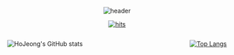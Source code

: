 <p align="center">
  <img src="https://capsule-render.vercel.app/api?type=wave&color=auto&height=300&section=header&text=Welcome%20to%20HoJeong's%20Github&fontSize=50" alt="header">
</p>

<p align="center">
  <a href="https://github.com/HOJEONGKIMM">
    <img src="https://hits.seeyoufarm.com/api/count/incr/badge.svg?url=https%3A%2F%2Fgithub.com%2FHOJEONGKIMM&count_bg=%23D200FF&title_bg=%23FFA3A3&icon=tinder.svg&icon_color=%23FFFFFF&title=hits&edge_flat=false" alt="hits">
  </a>
</p>


<div style="display: flex; justify-content: space-between;">

  <div>
    <p align="center">
      <img src="https://github-readme-stats.vercel.app/api?username=HOJEONGKIMM&show_icons=true&theme=radical" alt="HoJeong's GitHub stats">
    </p>
  </div>

  <div>
    <p align="center">
      <a href="https://github.com/HOJEONGKIMM">
        <img src="https://github-readme-stats.vercel.app/api/top-langs/?username=HOJEONGKIMM" alt="Top Langs">
      </a>
    </p>
  </div>

</div>

